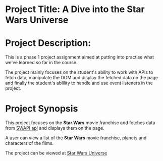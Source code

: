 # Project Title: A Dive into the Star Wars Universe

# Project Description:

This is a phase 1 project assignment aimed at putting into practise what we've learned so far in the course.

The project mainly focuses on the student's ability to work with APIs to fetch data, manipulate the DOM and display the fetched data on the page and finally the student's ablility to handle and use event listeners in the project.

# Project Synopsis

This project focuses on the **Star Wars** movie franchise and fetches data from [SWAPI api](https://www.swapi.tech/api/) and displays them on the page.

A user can view a list of the **Star Wars** movie franchise, planets and characters of the films.

The project can be viewed at [Star Wars Universe](https://ase020.github.io/phase-1-project/)
